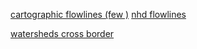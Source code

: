 
[cartographic flowlines (few )](https://geo.sandag.org/portal/apps/mapviewer/index.html?layers=229c44086d2c489ca4962654c6492541)
[nhd flowlines](https://geo.sandag.org/portal/home/item.html?id=3c1d80eb70164097abd821dedae1436d)

[watersheds cross border](https://geo.sandag.org/portal/apps/mapviewer/index.html?layers=7f9bf686c52d40998f581db2c01d4497)
